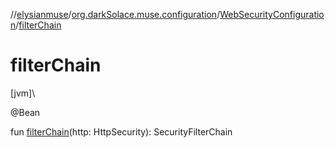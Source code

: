 //[elysianmuse](../../../index.md)/[org.darkSolace.muse.configuration](../index.md)/[WebSecurityConfiguration](index.md)/[filterChain](filter-chain.md)

# filterChain

[jvm]\

@Bean

fun [filterChain](filter-chain.md)(http: HttpSecurity): SecurityFilterChain
